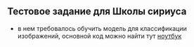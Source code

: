 ## Тестовое задание для Школы сириуса

- в нем требовалось обучить модель для классификации изображений, основной код можно найти тут [ноутбук](./HW0_cnn_pytorch_pr.ipynb)
